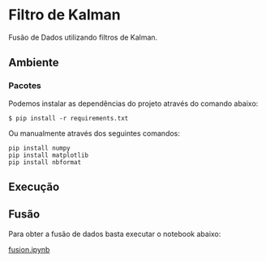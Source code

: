 # Filtro de Kalman

Fusão de Dados utilizando filtros de Kalman.

## Ambiente

### Pacotes

Podemos instalar as dependências do projeto através do comando abaixo:

```
$ pip install -r requirements.txt
```

Ou manualmente através dos seguintes comandos:

```
pip install numpy
pip install matplotlib
pip install nbformat
```

## Execução

## Fusão

Para obter a fusão de dados basta executar o notebook abaixo:

[fusion.ipynb](https://github.com/charlesluizmendes/Kalman/blob/main/src/fusion.ipynb)